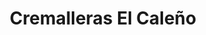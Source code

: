 ---
title: "Cremalleras El Caleño"
url: /san-cristobal-barrio-el-carmen/cremalleras-el-caleno/
shop: reparación de automóviles
---